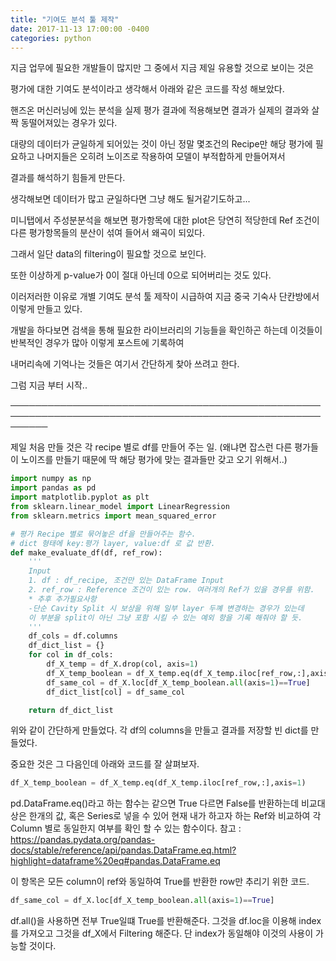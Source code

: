 ```yaml
---
title: "기여도 분석 툴 제작"
date: 2017-11-13 17:00:00 -0400
categories: python
---
```


지금 업무에 필요한 개발들이 많지만 그 중에서 지금 제일 유용할 것으로 보이는 것은

평가에 대한 기여도 분석이라고 생각해서 아래와 같은 코드를 작성 해보았다.

핸즈온 머신러닝에 있는 분석을 실제 평가 결과에 적용해보면 결과가 실제의 결과와 살짝 동떨어져있는 경우가 있다. 

대량의 데이터가 균일하게 되어있는 것이 아닌 정말 몇조건의 Recipe만 해당 평가에 필요하고 나머지들은 오히려 노이즈로 작용하여 모델이 부적합하게 만들어져서 

결과를 해석하기 힘들게 만든다. 


생각해보면 데이터가 많고 균일하다면 그냥 해도 될거같기도하고...

미니탭에서 주성분분석을 해보면 평가항목에 대한 plot은 당연히 적당한데 Ref 조건이 다른 평가항목들의 분산이 섞여 들어서 왜곡이 되있다. 

그래서 일단 data의 filtering이 필요할 것으로 보인다.

또한 이상하게 p-value가 0이 절대 아닌데 0으로 되어버리는 것도 있다. 

이러저러한 이유로 개별 기여도 분석 툴 제작이 시급하여 지금 중국 기숙사 단칸방에서 이렇게 만들고 있다. 


개발을 하다보면 검색을 통해 필요한 라이브러리의 기능들을 확인하곤 하는데 이것들이 반복적인 경우가 많아 이렇게 포스트에 기록하여 

내머리속에 기억나는 것들은 여기서 간단하게 찾아 쓰려고 한다. 

그럼 지금 부터 시작..


──────────────────────────────────────────────────────────────────────────────────────────────────────────

제일 처음 만들 것은 각 recipe 별로 df를 만들어 주는 일.
(왜냐면 잡스런 다른 평가들이 노이즈를 만들기 때문에 딱 해당 평가에 맞는 결과들만 갖고 오기 위해서..)

```python
import numpy as np
import pandas as pd
import matplotlib.pyplot as plt
from sklearn.linear_model import LinearRegression
from sklearn.metrics import mean_squared_error

# 평가 Recipe 별로 묶어놓은 df을 만들어주는 함수.
# dict 형태에 key:평가 layer, value:df 로 값 반환.
def make_evaluate_df(df, ref_row):
    '''
    Input
    1. df : df_recipe, 조건만 있는 DataFrame Input
    2. ref_row : Reference 조건이 있는 row. 여러개의 Ref가 있을 경우를 위함.
    * 추후 추가필요사항
    -단순 Cavity Split 시 보상을 위해 일부 layer 두꼐 변경하는 경우가 있는데
    이 부분을 split이 아닌 그냥 포함 시킬 수 있는 예외 항을 기록 해줘야 할 듯.
    '''
    df_cols = df.columns
    df_dict_list = {}
    for col in df_cols:
        df_X_temp = df_X.drop(col, axis=1)
        df_X_temp_boolean = df_X_temp.eq(df_X_temp.iloc[ref_row,:],axis=1)
        df_same_col = df_X.loc[df_X_temp_boolean.all(axis=1)==True]
        df_dict_list[col] = df_same_col

    return df_dict_list
```
위와 같이 간단하게 만들었다. 
각 df의 columns을 만들고 결과를 저장할 빈 dict를 만들었다.

중요한 것은 그 다음인데 아래와 코드를 잘 살펴보자.
```python
df_X_temp_boolean = df_X_temp.eq(df_X_temp.iloc[ref_row,:],axis=1)
```
pd.DataFrame.eq()라고 하는 함수는 같으면 True 다르면 False를 반환하는데 비교대상은 한개의 값, 혹은 Series로 넣을 수 있어 현재 내가 하고자 하는 Ref와 비교하여 각 Column 별로 동일한지 여부를 확인 할 수 있는 함수이다.
참고 : https://pandas.pydata.org/pandas-docs/stable/reference/api/pandas.DataFrame.eq.html?highlight=dataframe%20eq#pandas.DataFrame.eq

이 항목은 모든 column이 ref와 동일하여 True를 반환한 row만 추리기 위한 코드.
```python 
df_same_col = df_X.loc[df_X_temp_boolean.all(axis=1)==True]
```
df.all()을 사용하면 전부 True일떄 True를 반환해준다. 그것을 df.loc을 이용해 index를 가져오고 그것을 df_X에서 Filtering 해준다. 단 index가 동일해야 이것의 사용이 가능할 것이다. 

